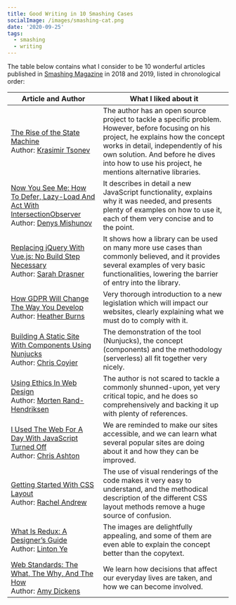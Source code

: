 ```yaml
---
title: Good Writing in 10 Smashing Cases
socialImage: /images/smashing-cat.png
date: '2020-09-25'
tags:
  - smashing
  - writing
---
```


The table below contains what I consider to be 10 wonderful articles published in [Smashing Magazine](https://www.smashingmagazine.com) in 2018 and 2019, listed in chronological order:

<table>
<thead>
<tr>
<th>Article and Author</th><th>What I liked about it</th>
</tr>
</thead>
<tbody>
<tr>
<td><a href="https://www.smashingmagazine.com/2018/01/rise-state-machines/">The Rise of the State Machine</a><br/>Author: <a href="https://www.smashingmagazine.com/author/krasimirtsonev/">Krasimir Tsonev</a></td>
<td>The author has an open source project to tackle a specific problem. However, before focusing on his project, he explains how the concept works in detail, independently of his own solution. And before he dives into how to use his project, he mentions alternative libraries.</td>
</tr>
<tr>
<td><a href="https://www.smashingmagazine.com/2018/01/deferring-lazy-loading-intersection-observer-api/">Now You See Me: How To Defer, Lazy-Load And Act With IntersectionObserver</a><br/>Author: <a href="https://www.smashingmagazine.com/author/denys-mishunov/">Denys Mishunov</a></td>
<td>It describes in detail a new JavaScript functionality, explains why it was needed, and presents plenty of examples on how to use it, each of them very concise and to the point.</td>
</tr>
<tr>
<td><a href="https://www.smashingmagazine.com/2018/02/jquery-vue-javascript/">Replacing jQuery With Vue.js: No Build Step Necessary</a><br/>Author: <a href="https://www.smashingmagazine.com/author/sarahdrasner">Sarah Drasner</a></td>
<td>It shows how a library can be used on many more use cases than commonly believed, and it provides several examples of very basic functionalities, lowering the barrier of entry into the library.</td>
</tr>
<tr>
<td><a href="https://www.smashingmagazine.com/2018/02/gdpr-for-web-developers/">How GDPR Will Change The Way You Develop</a><br/>Author: <a href="https://www.smashingmagazine.com/author/heatherburns">Heather Burns</a></td>
<td>Very thorough introduction to a new legislation which will impact our websites, clearly explaining what we must do to comply with it.</td>
</tr>
<tr>
<td><a href="https://www.smashingmagazine.com/2018/03/static-site-with-nunjucks/">Building A Static Site With Components Using Nunjucks</a><br/>Author: <a href="https://www.smashingmagazine.com/author/chris-coyier/">Chris Coyier</a></td>
<td>The demonstration of the tool (Nunjucks), the concept (components) and the methodology (serverless) all fit together very nicely.</td>
</tr>
<tr>
<td><a href="https://www.smashingmagazine.com/2018/03/using-ethics-in-web-design/">Using Ethics In Web Design</a><br/>Author: <a href="https://www.smashingmagazine.com/author/mortenrandhendriksen">Morten Rand-Hendriksen</a></td>
<td>The author is not scared to tackle a commonly shunned-upon, yet very critical topic, and he does so comprehensively and backing it up with plenty of references.</td>
</tr>
<tr>
<td><a href="https://www.smashingmagazine.com/2018/05/using-the-web-with-javascript-turned-off/">I Used The Web For A Day With JavaScript Turned Off</a><br/>Author: <a href="https://www.smashingmagazine.com/author/chrisbashton">Chris Ashton</a></td>
<td>We are reminded to make our sites accessible, and we can learn what several popular sites are doing about it and how they can be improved.</td>
</tr>
<tr>
<td><a href="https://www.smashingmagazine.com/2018/05/guide-css-layout/">Getting Started With CSS Layout</a><br/>Author: <a href="https://www.smashingmagazine.com/author/rachel-andrew">Rachel Andrew</a></td>
<td>The use of visual renderings of the code makes it very easy to understand, and the methodical description of the different CSS layout methods remove a huge source of confusion.</td>
</tr>
<tr>
<td><a href="https://www.smashingmagazine.com/2018/07/redux-designers-guide/">What Is Redux: A Designer’s Guide</a><br/>Author: <a href="https://www.smashingmagazine.com/author/linton-ye/">Linton Ye</a></td>
<td>The images are delightfully appealing, and some of them are even able to explain the concept better than the copytext.</td>
</tr>
<tr>
<td><a href="https://www.smashingmagazine.com/2019/01/web-standards-guide/">Web Standards: The What, The Why, And The How</a><br/>Author: <a href="https://www.smashingmagazine.com/author/amy-dickens/">Amy Dickens</a></td>
<td>We learn how decisions that affect our everyday lives are taken, and how we can become involved.</td>
</tr>
</tbody>
</table>
